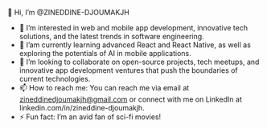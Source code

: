 
👋 Hi, I’m @ZINEDDINE-DJOUMAKJH

- 👀 I’m interested in web and mobile app development, innovative tech solutions, and the latest trends in software engineering.
- 🌱 I’am currently learning advanced React and React Native, as well as exploring the potentials of AI in mobile applications.
- 💞️ I’m looking to collaborate on open-source projects, tech meetups, and innovative app development ventures that push the boundaries of current technologies.
- 📫 How to reach me: You can reach me via email at zineddinedjoumakjh@gmail.com or connect with me on LinkedIn at linkedin.com/in/zineddine-djoumakjh.
- ⚡ Fun fact: I’m an avid fan of sci-fi movies!

<!---
ZINEDDINE-DJOUMAKJH/ZINEDDINE-DJOUMAKJH is a ✨ special ✨ repository because its `README.md` (this file) appears on your GitHub profile.
You can click the Preview link to take a look at your changes.
--->
